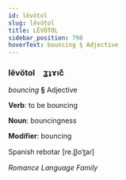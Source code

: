 ```yaml
---
id: lëvötol
slug: lëvötol
title: LËVÖTOL
sidebar_position: 798
hoverText: bouncing § Adjective
---
```


### lëvötol&emsp;<span kind="abugida">ʓʇɤıc͊</span>

*bouncing* **§** Adjective

**Verb**: to be bouncing

**Noun**: bouncingness

**Modifier**: bouncing

Spanish rebotar [re.β̞oˈt̪aɾ]

*Romance Language Family*